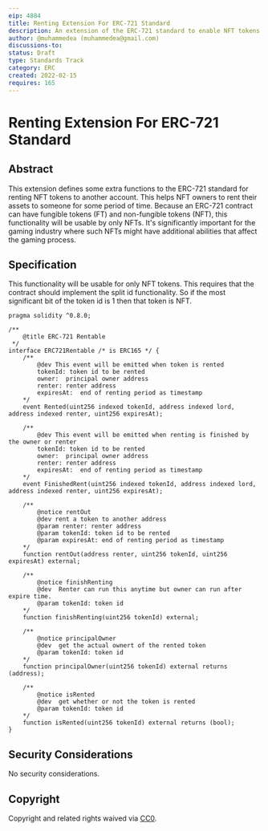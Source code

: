 ```yaml
---
eip: 4884
title: Renting Extension For ERC-721 Standard
description: An extension of the ERC-721 standard to enable NFT tokens to be rentable 
author: @muhammedea (muhammedea@gmail.com)
discussions-to: 
status: Draft
type: Standards Track
category: ERC
created: 2022-02-15
requires: 165
---
```


# Renting Extension For ERC-721 Standard

## Abstract

This extension defines some extra functions to the ERC-721 standard for renting NFT tokens to another account.
This helps NFT owners to rent their assets to someone for some period of time. 
Because an ERC-721 contract can have fungible tokens (FT) and non-fungible tokens (NFT), this functionality will be usable by only NFTs.
It's significantly important for the gaming industry where such NFTs might have additional abilities that affect the gaming process.


## Specification

This functionality will be usable for only NFT tokens. This requires that the contract should implement the split id functionality. 
So if the most significant bit of the token id is 1 then that token is NFT.

```solidity
pragma solidity ^0.8.0;

/**
    @title ERC-721 Rentable
 */
interface ERC721Rentable /* is ERC165 */ {
    /**
        @dev This event will be emitted when token is rented
        tokenId: token id to be rented
        owner:  principal owner address
        renter: renter address
        expiresAt:  end of renting period as timestamp
    */
    event Rented(uint256 indexed tokenId, address indexed lord, address indexed renter, uint256 expiresAt);

    /**
        @dev This event will be emitted when renting is finished by the owner or renter
        tokenId: token id to be rented
        owner:  principal owner address
        renter: renter address
        expiresAt:  end of renting period as timestamp
    */
    event FinishedRent(uint256 indexed tokenId, address indexed lord, address indexed renter, uint256 expiresAt);

    /**
        @notice rentOut
        @dev rent a token to another address
        @param renter: renter address
        @param tokenId: token id to be rented
        @param expiresAt: end of renting period as timestamp 
    */
    function rentOut(address renter, uint256 tokenId, uint256 expiresAt) external;

    /**
        @notice finishRenting
        @dev  Renter can run this anytime but owner can run after expire time.
        @param tokenId: token id
    */
    function finishRenting(uint256 tokenId) external;

    /**
        @notice principalOwner
        @dev  get the actual ownert of the rented token
        @param tokenId: token id
    */
    function principalOwner(uint256 tokenId) external returns (address);

    /**
        @notice isRented
        @dev  get whether or not the token is rented
        @param tokenId: token id
    */
    function isRented(uint256 tokenId) external returns (bool);
}
```

## Security Considerations
No security considerations.
## Copyright
Copyright and related rights waived via [CC0](https://creativecommons.org/publicdomain/zero/1.0/).